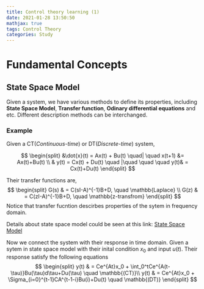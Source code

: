 ```yaml
---
title: Control theory learning (1)
date: 2021-01-28 13:50:50
mathjax: true
tags: Control Theory
categories: Study
---
```



# Fundamental Concepts

## State Space Model

Given a system, we have various methods to define its properties, including **State Space Model**,
**Transfer function**, **Odinary differential equations** and etc. Different description methods can be interchanged.

### Example

Given a CT(*Continuous-time*) or DT(*Discrete-time*) system,

$$
\begin{split}
&\dot{x}(t) = Ax(t) + Bu(t) \quad| \quad x(t+1) &= Ax(t)+Bu(t) \\
& y(t) = Cx(t) + Du(t)   \quad |\quad \quad \quad y(t)& = Cx(t)+Du(t)
\end{split}
$$

Their transfer functions are,
$$
\begin{split}
G(s) & = C(sI-A)^{-1}B+D, \quad \mathbb{Laplace} \\
G(z) & = C(zI-A)^{-1}B+D, \quad \mathbb{z-transfrom}
\end{split}
$$
Notice that transfer fucntion descirbes properties of the sytem in frequency domain.

Details about state space model could be seen at this link: [State Space Model](https://sophistt.github.io/2020/11/08/state-space-model/)

Now we connect the system with their response in time domain. Given a sytem in state space model with their inital condition $x_0$ and input $u(t)$. Their response satisfy the following equations
$$
\begin{split}
y(t) & = Ce^{At}x_0 + \int_0^tCe^{A(t-\tau)}Bu(\tau)d\tau+Du(\tau) \quad \mathbb{(CT)}\\
y(t) & = Ce^{At}x_0 + \Sigma_{i=0}^{t-1}CA^{t-1-i}Bu(i)+Du(t) \quad \mathbb{(DT)}
\end{split}
$$

